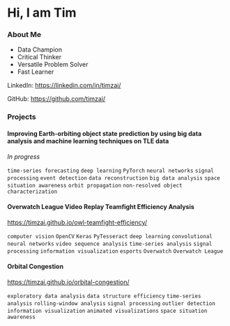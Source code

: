 # Hi, I am Tim

### About Me

* Data Champion
* Critical Thinker
* Versatile Problem Solver
* Fast Learner

LinkedIn: https://linkedin.com/in/timzai/

GitHub: https://github.com/timzai/

### Projects

#### Improving Earth-orbiting object state prediction by using big data analysis and machine learning techniques on TLE data

*In progress*

`time-series forecasting` `deep learning` `PyTorch` `neural networks` `signal processing` `event detection` `data reconstruction` `big data analysis` `space situation awareness` `orbit propagation` `non-resolved object characterization`

#### Overwatch League Video Replay Teamfight Efficiency Analysis

https://timzai.github.io/owl-teamfight-efficiency/

`computer vision` `OpenCV` `Keras` `PyTesseract` `deep learning` `convolutional neural networks` `video sequence analysis` `time-series analysis` `signal processing` `information visualization` `esports` `Overwatch` `Overwatch League`

#### Orbital Congestion

https://timzai.github.io/orbital-congestion/

`exploratory data analysis` `data structure efficiency` `time-series analysis` `rolling-window analysis` `signal processing` `outlier detection` `information visualization` `animated visualizations` `space situation awareness`
